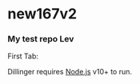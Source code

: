 # new167v2
### My test repo Lev
First Tab:

Dillinger requires [Node.js](https://nodejs.org/) v10+ to run.

